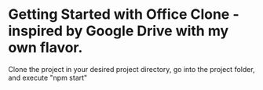 # Getting Started with Office Clone - inspired by Google Drive with my own flavor. 
Clone the project in your desired project directory, go into the project folder, and execute "npm start"